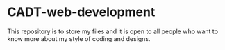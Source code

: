 # CADT-web-development
This repository is to store my files and it is open to all people who want to know more about my style of coding and designs.
